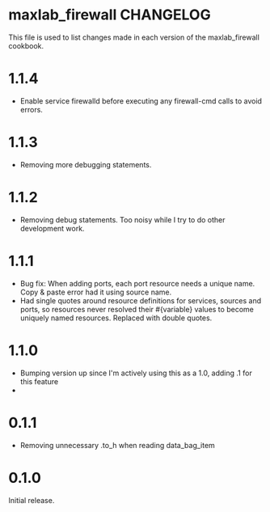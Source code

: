 # maxlab_firewall CHANGELOG

This file is used to list changes made in each version of the maxlab_firewall cookbook.

# 1.1.4

* Enable service firewalld before executing any firewall-cmd calls to avoid errors.

# 1.1.3

* Removing more debugging statements.

# 1.1.2

* Removing debug statements. Too noisy while I try to do other development work.

# 1.1.1

* Bug fix: When adding ports, each port resource needs a unique name. Copy & paste error had it using source name.
* Had single quotes around resource definitions for services, sources and ports, so resources never resolved their #{variable} values to become uniquely named resources. Replaced with double quotes.

# 1.1.0

* Bumping version up since I'm actively using this as a 1.0, adding .1 for this feature
*

# 0.1.1

* Removing unnecessary .to_h when reading data_bag_item

# 0.1.0

Initial release.
